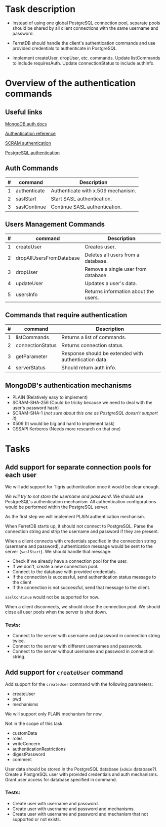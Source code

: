 # Task description

* Instead of using one global PostgreSQL connection pool, separate pools should be shared by all client connections with the same username and password.

* FerretDB should handle the client's authentication commands and use provided credentials to authenticate in PostgreSQL.

* Implement createUser, dropUser, etc. commands.
Update listCommands to include requiresAuth.
Update connectionStatus to include authInfo.

# Overview of the authentication commands

## Useful links

[MongoDB auth docs](https://github.com/mongodb/mongo/blob/a06bc8bbced8f0c60b94ed784f5f105f2f01ed5d/src/mongo/db/auth/README.md)

[Authentication reference](https://www.mongodb.com/docs/manual/core/authentication/)

[SCRAM authentication](https://www.mongodb.com/docs/manual/core/security-scram/)

[PostgreSQL authentication](https://www.postgresql.org/docs/current/auth-methods.html)

## Auth Commands

| #   | command      | Description                        |
|-----|--------------|------------------------------------|
| 1   | authenticate | Authenticate with x.509 mechanism. |
| 2   | saslStart    | Start SASL authentication.         |
| 3   | saslContinue | Continue SASL authentication.      |


## Users Management Commands

| #   | command                  | Description                            |
|-----|--------------------------|----------------------------------------|
| 1   | createUser               | Creates user.                          |
| 2   | dropAllUsersFromDatabase | Deletes all users from a database.     |
| 3   | dropUser                 | Remove a single user from database.    |
| 4   | updateUser               | Updates a user's data.                 |
| 5   | usersInfo                | Returns information about the users.   |

## Commands that require authentication

| #    | command          | Description                                           |
|------|------------------|-------------------------------------------------------|
| 1    | listCommands     | Returns a list of commands.                           |
| 2    | connectionStatus | Returns connection status.                            |
| 3    | getParameter     | Response should be extended with authentication data. |
| 4    | serverStatus     | Should return auth info.                              |

## MongoDB's authentication mechanisms

* PLAIN (Relatively easy to implement)
* SCRAM-SHA-256 (Could be tricky because we need to deal with the user's password hash)
* SCRAM-SHA-1 (*not sure about this one as PostgreSQL doesn't support it*)
* X509 (It would be big and hard to implement task)
* GSSAPI Kerberos (Needs more research on that one)


# Tasks
## Add support for separate connection pools for each user 

We will add support for Tigris authentication once it would be clear enough.

*We will try to not store the username and password*.
We should use PostgreSQL's authentication mechanism.
All authentication configurations would be performed within the PostgreSQL server.

As the first step we will implement PLAIN authentication mechanism.

When FerretDB starts up, it should not connect to PostgreSQL.
Parse the connection string and strip the username and password if they are present.

When a client connects with credentials specified in the connection string (username and password), authentication message would be sent to the server (`saslStart`).
We should handle that message:
* Check if we already have a connection pool for the user.
* If we don't, create a new connection pool.
* Connect to the database with provided credentials.
* If the connection is successful, send authentication status message to the client
* If the connection is not successful, send that message to the client.

`saslContinue` would not be supported for now.

When a client disconnects, we should close the connection pool.
We should close all user pools when the server is shut down.

### Tests:
* Connect to the server with username and password in connection string twice.
* Connect to the server with different usernames and passwords.
* Connect to the server without username and password in connection string.

## Add support for `createUser` command

Add support for the `createUser` command with the following parameters:
* createUser
* pwd
* mechanisms

We will support only PLAIN mechanism for now.

Not in the scope of this task:
* customData
* roles
* writeConcern
* authenticationRestrictions
* digestPassword
* comment

User data should be stored in the PostgreSQL database (`admin` database?).
Create a PostgreSQL user with provided credentials and auth mechanisms.
Grant user access for database specified in command.

### Tests:

* Create user with username and password.
* Create user with username and password and mechanisms.
* Create user with username and password and mechanism that not supported or not exists.
